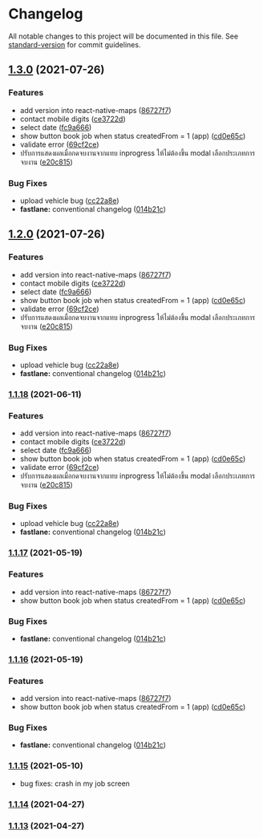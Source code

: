 # Changelog

All notable changes to this project will be documented in this file. See [standard-version](https://github.com/conventional-changelog/standard-version) for commit guidelines.

## [1.3.0](https://git-codecommit.ap-southeast-1.amazonaws.com///compare/v1.1.15...v1.3.0) (2021-07-26)


### Features

* add version into react-native-maps ([86727f7](https://git-codecommit.ap-southeast-1.amazonaws.com///commit/86727f7b9be9f98999544ceb6a24b868eaba2681))
* contact mobile digits ([ce3722d](https://git-codecommit.ap-southeast-1.amazonaws.com///commit/ce3722d9cdc73e69039cddcee826337ec4876607))
* select date ([fc9a666](https://git-codecommit.ap-southeast-1.amazonaws.com///commit/fc9a666375027638d2da3ff2f3b7adf98c93a379))
* show button book job when status createdFrom = 1 (app) ([cd0e65c](https://git-codecommit.ap-southeast-1.amazonaws.com///commit/cd0e65c10c9d677d7edd3bcdccab988b8d6cd4b1))
* validate error ([69cf2ce](https://git-codecommit.ap-southeast-1.amazonaws.com///commit/69cf2ced60aab4cbf572950e708f9cb7e53d4f3c))
* ปรับการแสดงผลเมื่อกดจบงานจากแทบ inprogress ให้ไม่ต้องขึ้น modal เลือกประเภทการจบงาน ([e20c815](https://git-codecommit.ap-southeast-1.amazonaws.com///commit/e20c815dfe8b0d72701f091de80b57452a49b66a))


### Bug Fixes

* upload vehicle bug ([cc22a8e](https://git-codecommit.ap-southeast-1.amazonaws.com///commit/cc22a8e34b4550433f6db894b7b3721f38de2cce))
* **fastlane:** conventional changelog ([014b21c](https://git-codecommit.ap-southeast-1.amazonaws.com///commit/014b21cf8c3e8055e8ea9da588aa8f9dd778beca))

## [1.2.0](https://git-codecommit.ap-southeast-1.amazonaws.com///compare/v1.1.15...v1.2.0) (2021-07-26)


### Features

* add version into react-native-maps ([86727f7](https://git-codecommit.ap-southeast-1.amazonaws.com///commit/86727f7b9be9f98999544ceb6a24b868eaba2681))
* contact mobile digits ([ce3722d](https://git-codecommit.ap-southeast-1.amazonaws.com///commit/ce3722d9cdc73e69039cddcee826337ec4876607))
* select date ([fc9a666](https://git-codecommit.ap-southeast-1.amazonaws.com///commit/fc9a666375027638d2da3ff2f3b7adf98c93a379))
* show button book job when status createdFrom = 1 (app) ([cd0e65c](https://git-codecommit.ap-southeast-1.amazonaws.com///commit/cd0e65c10c9d677d7edd3bcdccab988b8d6cd4b1))
* validate error ([69cf2ce](https://git-codecommit.ap-southeast-1.amazonaws.com///commit/69cf2ced60aab4cbf572950e708f9cb7e53d4f3c))
* ปรับการแสดงผลเมื่อกดจบงานจากแทบ inprogress ให้ไม่ต้องขึ้น modal เลือกประเภทการจบงาน ([e20c815](https://git-codecommit.ap-southeast-1.amazonaws.com///commit/e20c815dfe8b0d72701f091de80b57452a49b66a))


### Bug Fixes

* upload vehicle bug ([cc22a8e](https://git-codecommit.ap-southeast-1.amazonaws.com///commit/cc22a8e34b4550433f6db894b7b3721f38de2cce))
* **fastlane:** conventional changelog ([014b21c](https://git-codecommit.ap-southeast-1.amazonaws.com///commit/014b21cf8c3e8055e8ea9da588aa8f9dd778beca))

### [1.1.18](https://git-codecommit.ap-southeast-1.amazonaws.com///compare/v1.1.15...v1.1.18) (2021-06-11)


### Features

* add version into react-native-maps ([86727f7](https://git-codecommit.ap-southeast-1.amazonaws.com///commit/86727f7b9be9f98999544ceb6a24b868eaba2681))
* contact mobile digits ([ce3722d](https://git-codecommit.ap-southeast-1.amazonaws.com///commit/ce3722d9cdc73e69039cddcee826337ec4876607))
* select date ([fc9a666](https://git-codecommit.ap-southeast-1.amazonaws.com///commit/fc9a666375027638d2da3ff2f3b7adf98c93a379))
* show button book job when status createdFrom = 1 (app) ([cd0e65c](https://git-codecommit.ap-southeast-1.amazonaws.com///commit/cd0e65c10c9d677d7edd3bcdccab988b8d6cd4b1))
* validate error ([69cf2ce](https://git-codecommit.ap-southeast-1.amazonaws.com///commit/69cf2ced60aab4cbf572950e708f9cb7e53d4f3c))
* ปรับการแสดงผลเมื่อกดจบงานจากแทบ inprogress ให้ไม่ต้องขึ้น modal เลือกประเภทการจบงาน ([e20c815](https://git-codecommit.ap-southeast-1.amazonaws.com///commit/e20c815dfe8b0d72701f091de80b57452a49b66a))


### Bug Fixes

* upload vehicle bug ([cc22a8e](https://git-codecommit.ap-southeast-1.amazonaws.com///commit/cc22a8e34b4550433f6db894b7b3721f38de2cce))
* **fastlane:** conventional changelog ([014b21c](https://git-codecommit.ap-southeast-1.amazonaws.com///commit/014b21cf8c3e8055e8ea9da588aa8f9dd778beca))

### [1.1.17](https://git-codecommit.ap-southeast-1.amazonaws.com///compare/v1.1.15...v1.1.17) (2021-05-19)


### Features

* add version into react-native-maps ([86727f7](https://git-codecommit.ap-southeast-1.amazonaws.com///commit/86727f7b9be9f98999544ceb6a24b868eaba2681))
* show button book job when status createdFrom = 1 (app) ([cd0e65c](https://git-codecommit.ap-southeast-1.amazonaws.com///commit/cd0e65c10c9d677d7edd3bcdccab988b8d6cd4b1))


### Bug Fixes

* **fastlane:** conventional changelog ([014b21c](https://git-codecommit.ap-southeast-1.amazonaws.com///commit/014b21cf8c3e8055e8ea9da588aa8f9dd778beca))

### [1.1.16](https://git-codecommit.ap-southeast-1.amazonaws.com///compare/v1.1.15...v1.1.16) (2021-05-19)


### Features

* add version into react-native-maps ([86727f7](https://git-codecommit.ap-southeast-1.amazonaws.com///commit/86727f7b9be9f98999544ceb6a24b868eaba2681))
* show button book job when status createdFrom = 1 (app) ([cd0e65c](https://git-codecommit.ap-southeast-1.amazonaws.com///commit/cd0e65c10c9d677d7edd3bcdccab988b8d6cd4b1))


### Bug Fixes

* **fastlane:** conventional changelog ([014b21c](https://git-codecommit.ap-southeast-1.amazonaws.com///commit/014b21cf8c3e8055e8ea9da588aa8f9dd778beca))

### [1.1.15](https://git-codecommit.ap-southeast-1.amazonaws.com///compare/v1.1.14...v1.1.15) (2021-05-10)

* bug fixes: crash in my job screen

### [1.1.14](https://git-codecommit.ap-southeast-1.amazonaws.com///compare/v1.1.13...v1.1.14) (2021-04-27)

### [1.1.13](https://git-codecommit.ap-southeast-1.amazonaws.com///compare/v1.1.12...v1.1.13) (2021-04-27)
